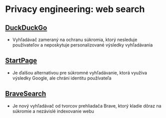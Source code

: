 # Privacy engineering: web search

## [DuckDuckGo](https://duckduckgo.com)

- Vyhľadávač zameraný na ochranu súkromia, ktorý nesleduje používateľov a neposkytuje personalizované výsledky vyhľadávania

## [StartPage](https://www.startpage.com/)

- Je ďalšou alternatívou pre súkromné vyhľadávanie, ktorá využíva výsledky Google, ale chráni identitu používateľa

## [BraveSearch](https://search.brave.com/)

- Je nový vyhľadávač od tvorcov prehliadača Brave, ktorý kladie dôraz na súkromie a nezávislé indexovanie webu